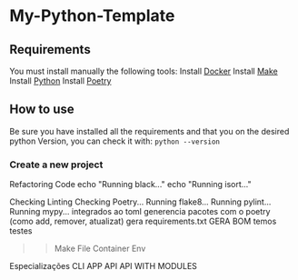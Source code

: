 # My-Python-Template



## Requirements
You must install manually the following tools:
Install [Docker](https://docs.docker.com/get-docker/)
Install [Make](https://www.gnu.org/software/make/)
Install [Python](https://www.python.org/downloads/)
Install [Poetry](https://python-poetry.org/docs/#installation)


## How to use
Be sure you have installed all the requirements and that you on the desired python Version, you can check it with: 
    `python --version`

### Create a new project

Refactoring Code
echo "Running black..."
echo "Running isort..."

Checking Linting
Checking Poetry...
Running flake8...
Running pylint...
Running mypy...
integrados ao toml
generencia pacotes com o poetry (como add, remover, atualizat)
gera requirements.txt
GERA BOM
temos testes


>> Make File
>> Container
>> Env

Especializações
CLI
APP
API
API WITH MODULES